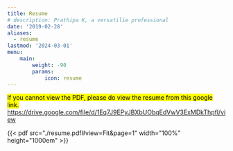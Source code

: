 ```yaml
---
title: Resume
# description: Prathipa K, a versatilie professional
date: '2019-02-28'
aliases:
  - resume
lastmod: '2024-03-01'
menu:
    main: 
        weight: -90
        params:
            icon: resume
---
```


<mark>If you cannot view the PDF, please do view the resume from this google link.</mark> https://drive.google.com/file/d/1Eq7J9EPyJBXbUObqEdVwV3ExMDkThpfl/view

{{< pdf src="./resume.pdf#view=Fit&page=1" width="100%" height="1000em" >}}


